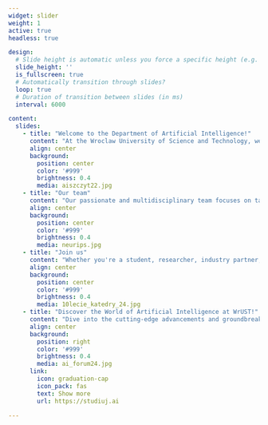 ```yaml
---
widget: slider
weight: 1
active: true
headless: true

design:
  # Slide height is automatic unless you force a specific height (e.g. '400px')
  slide_height: ''
  is_fullscreen: true
  # Automatically transition through slides?
  loop: true
  # Duration of transition between slides (in ms)
  interval: 6000

content:
  slides:
    - title: "Welcome to the Department of Artificial Intelligence!"
      content: "At the Wroclaw University of Science and Technology, we are at the forefront of innovation and discovery in the fascinating world of Artificial Intelligence. Established in 2014 (formerly known as the Department of Computational Intelligence), our department has become a hub for cutting-edge research and development in data science, machine learning, and general AI." 
      align: center
      background:
        position: center
        color: '#999'
        brightness: 0.4
        media: aiszczyt22.jpg
    - title: "Our team"
      content: "Our passionate and multidisciplinary team focuses on tackling some of the most pressing challenges in AI, particularly those related to unstructured data—the kind of information that powers modern technology, including images, texts, sounds, networks, and signals. From building smarter algorithms to enhancing how machines understand and interact with the world, we are shaping the future of artificial intelligence."
      align: center
      background:
        position: center
        color: '#999'
        brightness: 0.4
        media: neurips.jpg
    - title: "Join us"
      content: "Whether you're a student, researcher, industry partner, or simply an AI enthusiast, we invite you to explore our projects, join our initiatives, and be part of this exciting journey. Let's innovate together!"
      align: center
      background:
        position: center
        color: '#999'
        brightness: 0.4
        media: 10lecie_katedry_24.jpg
    - title: "Discover the World of Artificial Intelligence at WrUST!"
      content: "Dive into the cutting-edge advancements and groundbreaking research shaping tomorrow and study AI at WrUST. Learn about our graduate and post-graduate  programs in Artificial Intelligence, innovative projects, opportunities to collaborate and start your journey with us today!"
      align: center
      background:
        position: right
        color: '#999'
        brightness: 0.4
        media: ai_forum24.jpg
      link:
        icon: graduation-cap
        icon_pack: fas
        text: Show more
        url: https://studiuj.ai

---
```

